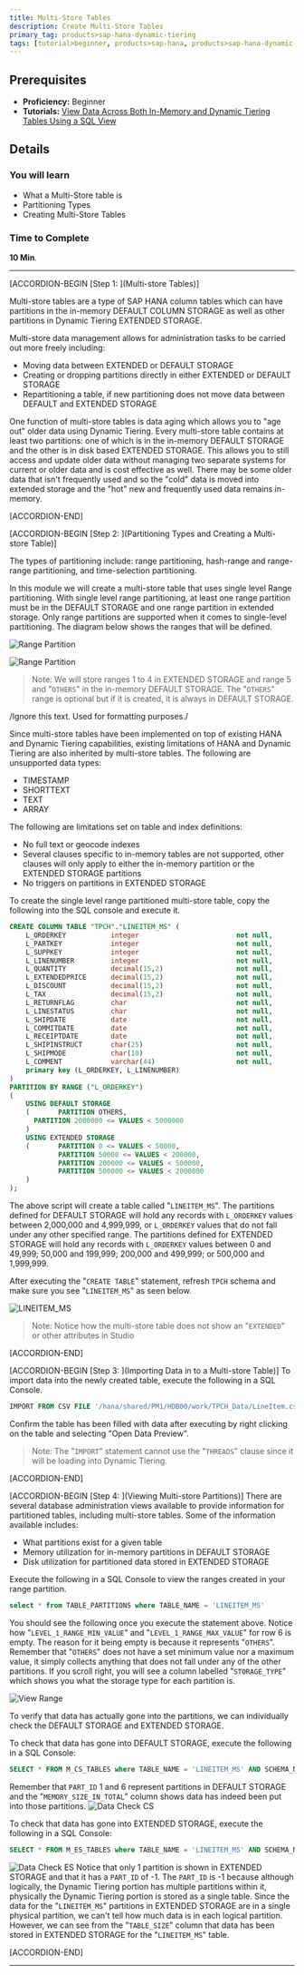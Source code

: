```yaml
---
title: Multi-Store Tables
description: Create Multi-Store Tables
primary_tag: products>sap-hana-dynamic-tiering
tags: [tutorial>beginner, products>sap-hana, products>sap-hana-dynamic-tiering, products>sap-hana-studio, topic>big-data, topic>sql ]
---
```

## Prerequisites
 - **Proficiency:** Beginner
  - **Tutorials:** [View Data Across Both In-Memory and Dynamic Tiering Tables Using a SQL View](https://www.sap.com/developer/tutorials/dt-create-schema-load-data-part7.html)

## Details
### You will learn
 - What a Multi-Store table is
 - Partitioning Types
 - Creating Multi-Store Tables

### Time to Complete
**10 Min**.

---

[ACCORDION-BEGIN [Step 1: ](Multi-store Tables)]

Multi-store tables are a type of SAP HANA column tables which can have partitions in the in-memory DEFAULT COLUMN STORAGE as well as other partitions in Dynamic Tiering EXTENDED STORAGE.

Multi-store data management allows for administration tasks to be carried out more freely including:

  - Moving data between EXTENDED or DEFAULT STORAGE
  - Creating or dropping partitions directly in either EXTENDED or DEFAULT STORAGE
  - Repartitioning a table, if new partitioning does not move data between DEFAULT and EXTENDED STORAGE

One function of multi-store tables is data aging which allows you to "age out" older data using Dynamic Tiering. Every multi-store table contains at least two partitions: one of which is in the in-memory DEFAULT STORAGE and the other is in disk based EXTENDED STORAGE. This allows you to still access and update older data without managing two separate systems for current or older data and is cost effective as well. There may be some older data that isn't frequently used and so the "cold" data is moved into extended storage and the "hot" new and frequently used data remains in-memory.


[ACCORDION-END]

[ACCORDION-BEGIN [Step 2: ](Partitioning Types and Creating a Multi-store Table)]

The types of partitioning include: range partitioning, hash-range and range-range partitioning, and time-selection partitioning.

In this module we will create a multi-store table that uses single level Range partitioning. With single level range partitioning, at least one range partition must be in the DEFAULT STORAGE and one range partition in extended storage. Only range partitions are supported when it comes to single-level partitioning. The diagram below shows the ranges that will be defined.

![Range Partition](MultistoreRange1.png)

![Range Partition](MultistoreRange2.png)

> Note: We will store ranges 1 to 4 in EXTENDED STORAGE and range 5 and "`OTHERS`" in the in-memory DEFAULT STORAGE. The "`OTHERS`" range is optional but if it is created, it is always in DEFAULT STORAGE.

/Ignore this text. Used for formatting purposes./

Since multi-store tables have been implemented on top of existing HANA and Dynamic Tiering capabilities, existing limitations of HANA and Dynamic Tiering are also inherited by multi-store tables. The following are unsupported data types:

  - TIMESTAMP
  - SHORTTEXT
  - TEXT
  - ARRAY

The following are limitations set on table and index definitions:

  - No full text or geocode indexes
  - Several clauses specific to in-memory tables are not supported, other clauses will only apply to either the in-memory partition or the EXTENDED STORAGE partitions
  - No triggers on partitions in EXTENDED STORAGE

To create the single level range partitioned multi-store table, copy the following into the SQL console and execute it.

``` sql
CREATE COLUMN TABLE "TPCH"."LINEITEM_MS" (
    L_ORDERKEY           integer                        not null,
    L_PARTKEY            integer                        not null,
    L_SUPPKEY            integer                        not null,
    L_LINENUMBER         integer                        not null,
    L_QUANTITY           decimal(15,2)                  not null,
    L_EXTENDEDPRICE      decimal(15,2)                  not null,
    L_DISCOUNT           decimal(15,2)                  not null,
    L_TAX                decimal(15,2)                  not null,
    L_RETURNFLAG         char                           not null,
    L_LINESTATUS         char                           not null,
    L_SHIPDATE           date                           not null,
    L_COMMITDATE         date                           not null,
    L_RECEIPTDATE        date                           not null,
    L_SHIPINSTRUCT       char(25)                       not null,
    L_SHIPMODE           char(10)                       not null,
    L_COMMENT            varchar(44)                    not null,
    primary key (L_ORDERKEY, L_LINENUMBER)
)
PARTITION BY RANGE ("L_ORDERKEY")
(
	USING DEFAULT STORAGE
	(		PARTITION OTHERS,
      PARTITION 2000000 <= VALUES < 5000000
	)
	USING EXTENDED STORAGE
	(		PARTITION 0 <= VALUES < 50000,
			PARTITION 50000 <= VALUES < 200000,
			PARTITION 200000 <= VALUES < 500000,
			PARTITION 500000 <= VALUES < 2000000
	)
);
```
  The above script will create a table called "`LINEITEM_MS`". The partitions defined for DEFAULT STORAGE will hold any records with `L_ORDERKEY` values between 2,000,000 and 4,999,999, or `L_ORDERKEY` values that do not fall under any other specified range. The partitions defined for EXTENDED STORAGE will hold any records with `L_ORDERKEY` values between 0 and 49,999; 50,000 and 199,999; 200,000 and 499,999;  or 500,000 and 1,999,999.

  After executing the "`CREATE TABLE`" statement, refresh `TPCH` schema and make sure you see "`LINEITEM_MS`" as seen below.

![LINEITEM_MS](LINEITEM_MS.png)
>Note: Notice how the multi-store table does not show an "`EXTENDED`" or other attributes in Studio


[ACCORDION-END]

[ACCORDION-BEGIN [Step 3: ](Importing Data in to a Multi-store Table)]
To import data into the newly created table, execute the following in a SQL Console.

``` sql
IMPORT FROM CSV FILE '/hana/shared/PM1/HDB00/work/TPCH_Data/LineItem.csv' INTO "TPCH"."LINEITEM_MS";
```

Confirm the table has been filled with data after executing by right clicking on the table and selecting "Open Data Preview".
>Note: The "`IMPORT`" statement cannot use the "`THREADS`" clause since it will be loading into Dynamic Tiering.


[ACCORDION-END]

[ACCORDION-BEGIN [Step 4: ](Viewing Multi-store Partitions)]
There are several database administration views available to provide information for partitioned tables, including multi-store tables. Some of the information available includes:

- What partitions exist for a given table
- Memory utilization for in-memory partitions in DEFAULT STORAGE
- Disk utilization for partitioned data stored in EXTENDED STORAGE

Execute the following in a SQL Console to view the ranges created in your range partition.
``` sql
select * from TABLE_PARTITIONS where TABLE_NAME = 'LINEITEM_MS'
```

You should see the following once you execute the statement above. Notice how "`LEVEL_1_RANGE_MIN_VALUE`" and  "`LEVEL_1_RANGE_MAX_VALUE`" for row 6 is empty. The reason for it being empty is because it represents "`OTHERS`". Remember that "`OTHERS`" does not have a set minimum value nor a maximum value, it simply collects anything that does not fall under any of the other partitions. If you scroll right, you will see a column labelled "`STORAGE_TYPE`" which shows you what the storage type for each partition is.

![View Range](ViewRange.png)

To verify that data has actually gone into the partitions, we can individually check the DEFAULT STORAGE and EXTENDED STORAGE.

To check that data has gone into DEFAULT STORAGE, execute the following in a SQL Console:
``` sql
SELECT * FROM M_CS_TABLES where TABLE_NAME = 'LINEITEM_MS' AND SCHEMA_NAME = 'TPCH'
```
Remember that `PART_ID` 1 and 6 represent partitions in DEFAULT STORAGE and the "`MEMORY_SIZE_IN_TOTAL`" column shows data has indeed been put into those partitions.
![Data Check CS](DataCheckCS.png)

To check that data has gone into EXTENDED STORAGE, execute the following in a SQL Console:
``` sql
SELECT * FROM M_ES_TABLES where TABLE_NAME = 'LINEITEM_MS' AND SCHEMA_NAME = 'TPCH'
```

![Data Check ES](DataCheckES.png)
Notice that only 1 partition is shown in EXTENDED STORAGE and that it has a `PART_ID` of -1. The `PART_ID` is -1 because although logically, the Dynamic Tiering portion has multiple partitions within it, physically the Dynamic Tiering portion is stored as a single table. Since the data for the "`LINEITEM_MS`" partitions in EXTENDED STORAGE are in a single physical partition, we can't tell how much data is in each logical partition. However, we can see from the "`TABLE_SIZE`" column that data has been stored in EXTENDED STORAGE for the "`LINEITEM_MS`" table.


[ACCORDION-END]

---
